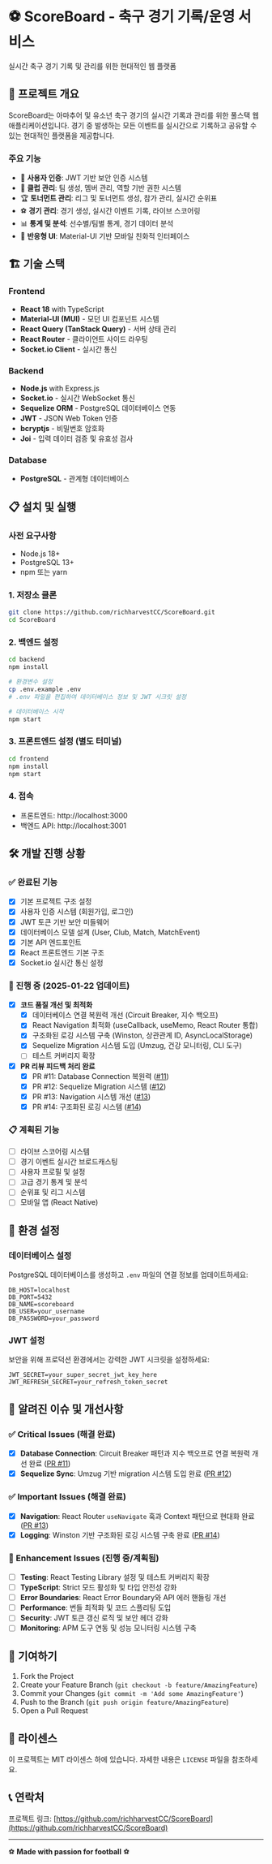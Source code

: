 # ⚽ ScoreBoard - 축구 경기 기록/운영 서비스

실시간 축구 경기 기록 및 관리를 위한 현대적인 웹 플랫폼

## 🚀 프로젝트 개요

ScoreBoard는 아마추어 및 유소년 축구 경기의 실시간 기록과 관리를 위한 풀스택 웹 애플리케이션입니다. 경기 중 발생하는 모든 이벤트를 실시간으로 기록하고 공유할 수 있는 현대적인 플랫폼을 제공합니다.

### 주요 기능
- 🔐 **사용자 인증**: JWT 기반 보안 인증 시스템
- 👥 **클럽 관리**: 팀 생성, 멤버 관리, 역할 기반 권한 시스템
- 🏆 **토너먼트 관리**: 리그 및 토너먼트 생성, 참가 관리, 실시간 순위표
- ⚽ **경기 관리**: 경기 생성, 실시간 이벤트 기록, 라이브 스코어링
- 📊 **통계 및 분석**: 선수별/팀별 통계, 경기 데이터 분석
- 📱 **반응형 UI**: Material-UI 기반 모바일 친화적 인터페이스

## 🏗️ 기술 스택

### Frontend
- **React 18** with TypeScript
- **Material-UI (MUI)** - 모던 UI 컴포넌트 시스템
- **React Query (TanStack Query)** - 서버 상태 관리
- **React Router** - 클라이언트 사이드 라우팅
- **Socket.io Client** - 실시간 통신

### Backend
- **Node.js** with Express.js
- **Socket.io** - 실시간 WebSocket 통신
- **Sequelize ORM** - PostgreSQL 데이터베이스 연동
- **JWT** - JSON Web Token 인증
- **bcryptjs** - 비밀번호 암호화
- **Joi** - 입력 데이터 검증 및 유효성 검사

### Database
- **PostgreSQL** - 관계형 데이터베이스

## 📋 설치 및 실행

### 사전 요구사항
- Node.js 18+
- PostgreSQL 13+
- npm 또는 yarn

### 1. 저장소 클론
```bash
git clone https://github.com/richharvestCC/ScoreBoard.git
cd ScoreBoard
```

### 2. 백엔드 설정
```bash
cd backend
npm install

# 환경변수 설정
cp .env.example .env
# .env 파일을 편집하여 데이터베이스 정보 및 JWT 시크릿 설정

# 데이터베이스 시작
npm start
```

### 3. 프론트엔드 설정 (별도 터미널)
```bash
cd frontend
npm install
npm start
```

### 4. 접속
- 프론트엔드: http://localhost:3000
- 백엔드 API: http://localhost:3001

## 🛠️ 개발 진행 상황

### ✅ 완료된 기능
- [x] 기본 프로젝트 구조 설정
- [x] 사용자 인증 시스템 (회원가입, 로그인)
- [x] JWT 토큰 기반 보안 미들웨어
- [x] 데이터베이스 모델 설계 (User, Club, Match, MatchEvent)
- [x] 기본 API 엔드포인트
- [x] React 프론트엔드 기본 구조
- [x] Socket.io 실시간 통신 설정

### 🔄 진행 중 (2025-01-22 업데이트)
- [x] **코드 품질 개선 및 최적화**
  - [x] 데이터베이스 연결 복원력 개선 (Circuit Breaker, 지수 백오프)
  - [x] React Navigation 최적화 (useCallback, useMemo, React Router 통합)
  - [x] 구조화된 로깅 시스템 구축 (Winston, 상관관계 ID, AsyncLocalStorage)
  - [x] Sequelize Migration 시스템 도입 (Umzug, 건강 모니터링, CLI 도구)
  - [ ] 테스트 커버리지 확장
- [x] **PR 리뷰 피드백 처리 완료**
  - [x] PR #11: Database Connection 복원력 ([#11](https://github.com/richharvestCC/ScoreBoard/pull/11))
  - [x] PR #12: Sequelize Migration 시스템 ([#12](https://github.com/richharvestCC/ScoreBoard/pull/12))
  - [x] PR #13: Navigation 시스템 개선 ([#13](https://github.com/richharvestCC/ScoreBoard/pull/13))
  - [x] PR #14: 구조화된 로깅 시스템 ([#14](https://github.com/richharvestCC/ScoreBoard/pull/14))

### 📋 계획된 기능
- [ ] 라이브 스코어링 시스템
- [ ] 경기 이벤트 실시간 브로드캐스팅
- [ ] 사용자 프로필 및 설정
- [ ] 고급 경기 통계 및 분석
- [ ] 순위표 및 리그 시스템
- [ ] 모바일 앱 (React Native)

<!--
기존 내용 주석 처리 (2025-01-22)
이유: Gemini Code Assist 피드백을 반영하여 프로덕션 준비성 개선사항 추가

## 📝 기술 문서

상세한 기술 사양과 아키텍처 정보는 다음 문서들을 참조하세요:
- [설계 명세서](./plan/outputs/design_specification.md)
- [MVP 로드맵](./plan/outputs/mvp_roadmap_documented.md)
-->

## 🔧 환경 설정

### 데이터베이스 설정
PostgreSQL 데이터베이스를 생성하고 `.env` 파일의 연결 정보를 업데이트하세요:

```env
DB_HOST=localhost
DB_PORT=5432
DB_NAME=scoreboard
DB_USER=your_username
DB_PASSWORD=your_password
```

### JWT 설정
보안을 위해 프로덕션 환경에서는 강력한 JWT 시크릿을 설정하세요:

```env
JWT_SECRET=your_super_secret_jwt_key_here
JWT_REFRESH_SECRET=your_refresh_token_secret
```

## 🚨 알려진 이슈 및 개선사항

### ✅ Critical Issues (해결 완료)
- [x] **Database Connection**: Circuit Breaker 패턴과 지수 백오프로 연결 복원력 개선 완료 ([PR #11](https://github.com/richharvestCC/ScoreBoard/pull/11))
- [x] **Sequelize Sync**: Umzug 기반 migration 시스템 도입 완료 ([PR #12](https://github.com/richharvestCC/ScoreBoard/pull/12))

### ✅ Important Issues (해결 완료)
- [x] **Navigation**: React Router `useNavigate` 훅과 Context 패턴으로 현대화 완료 ([PR #13](https://github.com/richharvestCC/ScoreBoard/pull/13))
- [x] **Logging**: Winston 기반 구조화된 로깅 시스템 구축 완료 ([PR #14](https://github.com/richharvestCC/ScoreBoard/pull/14))

### 🔄 Enhancement Issues (진행 중/계획됨)
- [ ] **Testing**: React Testing Library 설정 및 테스트 커버리지 확장
- [ ] **TypeScript**: Strict 모드 활성화 및 타입 안전성 강화
- [ ] **Error Boundaries**: React Error Boundary와 API 에러 핸들링 개선
- [ ] **Performance**: 번들 최적화 및 코드 스플리팅 도입
- [ ] **Security**: JWT 토큰 갱신 로직 및 보안 헤더 강화
- [ ] **Monitoring**: APM 도구 연동 및 성능 모니터링 시스템 구축

## 🤝 기여하기

1. Fork the Project
2. Create your Feature Branch (`git checkout -b feature/AmazingFeature`)
3. Commit your Changes (`git commit -m 'Add some AmazingFeature'`)
4. Push to the Branch (`git push origin feature/AmazingFeature`)
5. Open a Pull Request

## 📄 라이센스

이 프로젝트는 MIT 라이센스 하에 있습니다. 자세한 내용은 `LICENSE` 파일을 참조하세요.

## 📞 연락처

프로젝트 링크: [https://github.com/richharvestCC/ScoreBoard](https://github.com/richharvestCC/ScoreBoard)

---

⚽ **Made with passion for football** ⚽